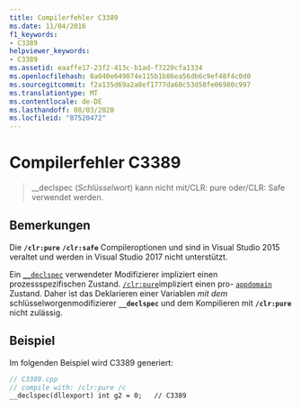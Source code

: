 ```yaml
---
title: Compilerfehler C3389
ms.date: 11/04/2016
f1_keywords:
- C3389
helpviewer_keywords:
- C3389
ms.assetid: eaaffe17-23f2-413c-b1ad-f7220cfa1334
ms.openlocfilehash: 8a040e649074e115b1b86ea56db6c9ef48f4c0d0
ms.sourcegitcommit: f2a135d69a2a8ef1777da60c53d58fe06980c997
ms.translationtype: MT
ms.contentlocale: de-DE
ms.lasthandoff: 08/03/2020
ms.locfileid: "87520472"
---
```

# <a name="compiler-error-c3389"></a>Compilerfehler C3389

> __declspec (*Schlüsselwort*) kann nicht mit/CLR: pure oder/CLR: Safe verwendet werden.

## <a name="remarks"></a>Bemerkungen

Die **`/clr:pure`** **`/clr:safe`** Compileroptionen und sind in Visual Studio 2015 veraltet und werden in Visual Studio 2017 nicht unterstützt.

Ein [`__declspec`](../../cpp/declspec.md) verwendeter Modifizierer impliziert einen prozessspezifischen Zustand.  [`/clr:pure`](../../build/reference/clr-common-language-runtime-compilation.md)impliziert einen pro- [`appdomain`](../../cpp/appdomain.md) Zustand.  Daher ist das Deklarieren einer Variablen *mit dem* schlüsselworgenmodifizierer **`__declspec`** und dem Kompilieren mit **`/clr:pure`** nicht zulässig.

## <a name="example"></a>Beispiel

Im folgenden Beispiel wird C3389 generiert:

```cpp
// C3389.cpp
// compile with: /clr:pure /c
__declspec(dllexport) int g2 = 0;   // C3389
```
